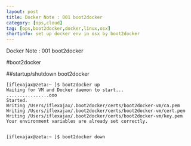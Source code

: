 ```yaml
---
layout: post
title: Docker Note : 001 boot2docker
category: [ops,cloud]
tag: [ops,boot2docker,docker,linux,osx]
shortinfo: set up docker env in osx by boot2docker
---
```


Docker Note : 001 boot2docker

#boot2docker

##startup/shutdown boot2docker
```
[iflexajax@zeta:~ ]$ boot2docker up
Waiting for VM and Docker daemon to start...
................ooo
Started.
Writing /Users/iflexajax/.boot2docker/certs/boot2docker-vm/ca.pem
Writing /Users/iflexajax/.boot2docker/certs/boot2docker-vm/cert.pem
Writing /Users/iflexajax/.boot2docker/certs/boot2docker-vm/key.pem
Your environment variables are already set correctly.


[iflexajax@zeta:~ ]$ boot2docker down

```

